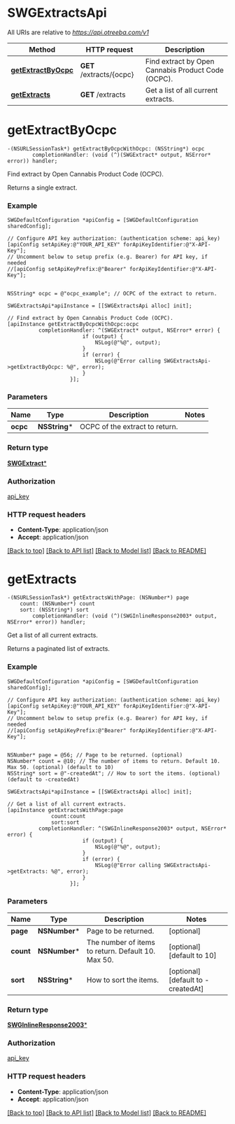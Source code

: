 # SWGExtractsApi

All URIs are relative to *https://api.otreeba.com/v1*

Method | HTTP request | Description
------------- | ------------- | -------------
[**getExtractByOcpc**](SWGExtractsApi.md#getextractbyocpc) | **GET** /extracts/{ocpc} | Find extract by Open Cannabis Product Code (OCPC).
[**getExtracts**](SWGExtractsApi.md#getextracts) | **GET** /extracts | Get a list of all current extracts.


# **getExtractByOcpc**
```objc
-(NSURLSessionTask*) getExtractByOcpcWithOcpc: (NSString*) ocpc
        completionHandler: (void (^)(SWGExtract* output, NSError* error)) handler;
```

Find extract by Open Cannabis Product Code (OCPC).

Returns a single extract.

### Example 
```objc
SWGDefaultConfiguration *apiConfig = [SWGDefaultConfiguration sharedConfig];

// Configure API key authorization: (authentication scheme: api_key)
[apiConfig setApiKey:@"YOUR_API_KEY" forApiKeyIdentifier:@"X-API-Key"];
// Uncomment below to setup prefix (e.g. Bearer) for API key, if needed
//[apiConfig setApiKeyPrefix:@"Bearer" forApiKeyIdentifier:@"X-API-Key"];


NSString* ocpc = @"ocpc_example"; // OCPC of the extract to return.

SWGExtractsApi*apiInstance = [[SWGExtractsApi alloc] init];

// Find extract by Open Cannabis Product Code (OCPC).
[apiInstance getExtractByOcpcWithOcpc:ocpc
          completionHandler: ^(SWGExtract* output, NSError* error) {
                        if (output) {
                            NSLog(@"%@", output);
                        }
                        if (error) {
                            NSLog(@"Error calling SWGExtractsApi->getExtractByOcpc: %@", error);
                        }
                    }];
```

### Parameters

Name | Type | Description  | Notes
------------- | ------------- | ------------- | -------------
 **ocpc** | **NSString***| OCPC of the extract to return. | 

### Return type

[**SWGExtract***](SWGExtract.md)

### Authorization

[api_key](../README.md#api_key)

### HTTP request headers

 - **Content-Type**: application/json
 - **Accept**: application/json

[[Back to top]](#) [[Back to API list]](../README.md#documentation-for-api-endpoints) [[Back to Model list]](../README.md#documentation-for-models) [[Back to README]](../README.md)

# **getExtracts**
```objc
-(NSURLSessionTask*) getExtractsWithPage: (NSNumber*) page
    count: (NSNumber*) count
    sort: (NSString*) sort
        completionHandler: (void (^)(SWGInlineResponse2003* output, NSError* error)) handler;
```

Get a list of all current extracts.

Returns a paginated list of extracts.

### Example 
```objc
SWGDefaultConfiguration *apiConfig = [SWGDefaultConfiguration sharedConfig];

// Configure API key authorization: (authentication scheme: api_key)
[apiConfig setApiKey:@"YOUR_API_KEY" forApiKeyIdentifier:@"X-API-Key"];
// Uncomment below to setup prefix (e.g. Bearer) for API key, if needed
//[apiConfig setApiKeyPrefix:@"Bearer" forApiKeyIdentifier:@"X-API-Key"];


NSNumber* page = @56; // Page to be returned. (optional)
NSNumber* count = @10; // The number of items to return. Default 10. Max 50. (optional) (default to 10)
NSString* sort = @"-createdAt"; // How to sort the items. (optional) (default to -createdAt)

SWGExtractsApi*apiInstance = [[SWGExtractsApi alloc] init];

// Get a list of all current extracts.
[apiInstance getExtractsWithPage:page
              count:count
              sort:sort
          completionHandler: ^(SWGInlineResponse2003* output, NSError* error) {
                        if (output) {
                            NSLog(@"%@", output);
                        }
                        if (error) {
                            NSLog(@"Error calling SWGExtractsApi->getExtracts: %@", error);
                        }
                    }];
```

### Parameters

Name | Type | Description  | Notes
------------- | ------------- | ------------- | -------------
 **page** | **NSNumber***| Page to be returned. | [optional] 
 **count** | **NSNumber***| The number of items to return. Default 10. Max 50. | [optional] [default to 10]
 **sort** | **NSString***| How to sort the items. | [optional] [default to -createdAt]

### Return type

[**SWGInlineResponse2003***](SWGInlineResponse2003.md)

### Authorization

[api_key](../README.md#api_key)

### HTTP request headers

 - **Content-Type**: application/json
 - **Accept**: application/json

[[Back to top]](#) [[Back to API list]](../README.md#documentation-for-api-endpoints) [[Back to Model list]](../README.md#documentation-for-models) [[Back to README]](../README.md)

